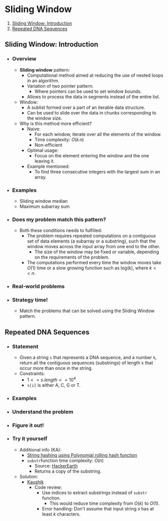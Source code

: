 # Sliding Window
1. [Sliding Window: Introduction](#sliding-window-introduction)
2. [Repeated DNA Sequences](#repeated-dna-sequences)

## Sliding Window: Introduction
- ### Overview
    - **Sliding window** pattern:
        - Computational method aimed at reducing the use of nested loops in an algorithm.
        - Variation of two pointer pattern:
            - Where pointers can be used to set window bounds.
        - Allows to process the data in segments instead of the entire list.
    - Window:
        - A sublist formed over a part of an iterable data structure.
        - Can be used to slide over the data in chunks corresponding to the window size.
    - Why is this method more efficient?
        - Naive:
            - For each window, iterate over all the elements of the window.
            - Time complexity: $O(k\,n)$
            - Non-efficient
        - Optimal usage:
            - Focus on the element entering the window and the one leaving it.
        - Example mentioned:
            - To find three consecutive integers with the largest sum in an array.
    
- ### Examples
    - Sliding window median
    - Maximum subarray sum

- ### Does my problem match this pattern?
    - Both these conditions needs to fulfilled:
        - The problem requires repeated computations on a contiguous set of data elements (a subarray or a substring), such that the window moves across the input array from one end to the other.
            - The size of the window may be fixed or variable, depending on the requirements of the problem.
        - The computations performed every time the window moves take $O(1)$ time or a slow growing function such as log(k), where $k << n$.

- ### Real-world problems

- ### Strategy time!
    - Match the problems that can be solved using the Sliding Window pattern.

## Repeated DNA Sequences
- ### Statement
    - Given a string ```s``` that represents a DNA sequence, and a number ```k```, return all the contiguous sequences (substrings) of length ```k``` that occur more than once in the string.
    - Constraints:
        - $1 <= s.length <= 10^4$
        - ```s[i]``` is either A, C, G or T.
- ### Examples
- ### Understand the problem
- ### Figure it out!
- ### Try it yourself
    - Additional info (KA):
        - [String hashing using Polynomial rolling hash function](https://www.geeksforgeeks.org/string-hashing-using-polynomial-rolling-hash-function/)
        - ```substr```function time complexity: $O(n)$
            - Source: [HackerEarth](https://www.hackerearth.com/practice/notes/standard-template-library/)
            - Returns a copy of the substring.
    - Solution:
        - [Kaushik](../src/repeated_dna_sequences.cpp)
            - Code review:
                - Use indices to extract substrings instead of ```substr``` function.
                    - This would reduce time complexity from $O(k)$ to $O(1)$.
                - Error handling: Don't assume that input string $s$ has at least $k$ characters.
